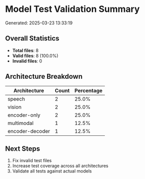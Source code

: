 # Model Test Validation Summary

Generated: 2025-03-23 13:33:19

## Overall Statistics

- **Total files**: 8
- **Valid files**: 8 (100.0%)
- **Invalid files**: 0

## Architecture Breakdown

| Architecture | Count | Percentage |
|--------------|-------|------------|
| speech | 2 | 25.0% |
| vision | 2 | 25.0% |
| encoder-only | 2 | 25.0% |
| multimodal | 1 | 12.5% |
| encoder-decoder | 1 | 12.5% |

## Next Steps

1. Fix invalid test files
2. Increase test coverage across all architectures
3. Validate all tests against actual models
